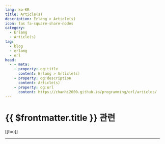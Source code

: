 ```yaml
---
lang: ko-KR
title: Article(s)
description: Erlang > Article(s)
icon: fas fa-square-share-nodes
category:
  - Erlang
  - Article(s)
tag: 
  - blog
  - erlang
  - erl
head:
  - - meta:
    - property: og:title
      content: Erlang > Article(s)
    - property: og:description
      content: Article(s)
    - property: og:url
      content: https://chanhi2000.github.io/programming/erl/articles/
---
```


# {{ $frontmatter.title }} 관련

[[toc]]

---

<TagLinks />